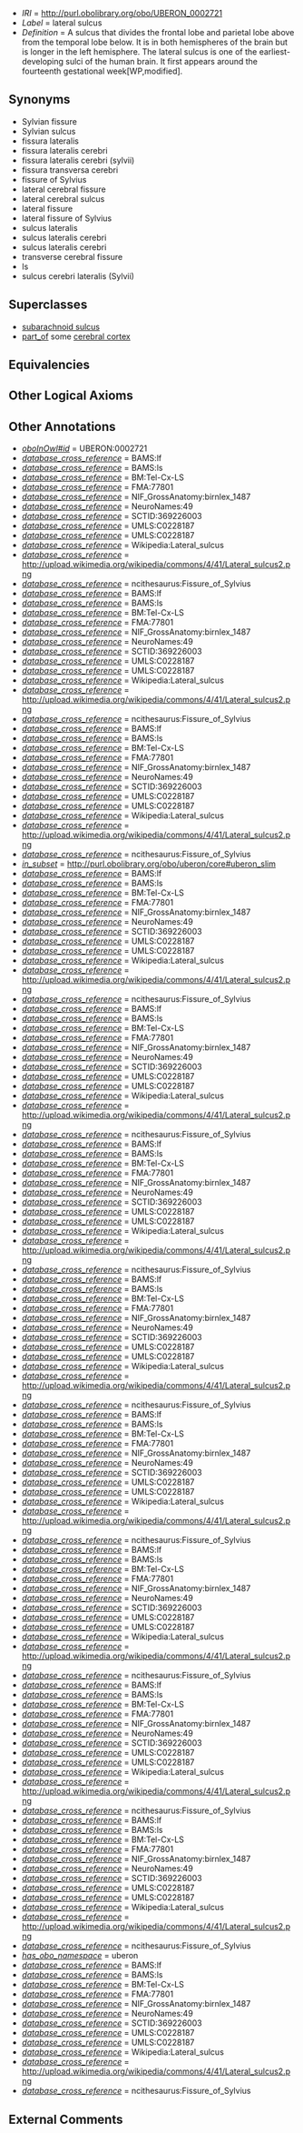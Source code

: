  * *IRI* = http://purl.obolibrary.org/obo/UBERON_0002721
 * *Label* = lateral sulcus
 * *Definition* = A sulcus that divides the frontal lobe and parietal lobe above from the temporal lobe below. It is in both hemispheres of the brain but is longer in the left hemisphere. The lateral sulcus is one of the earliest-developing sulci of the human brain. It first appears around the fourteenth gestational week[WP,modified].

## Synonyms

 * Sylvian fissure
 * Sylvian sulcus
 * fissura lateralis
 * fissura lateralis cerebri
 * fissura lateralis cerebri (sylvii)
 * fissura transversa cerebri
 * fissure of Sylvius
 * lateral cerebral fissure
 * lateral cerebral sulcus
 * lateral fissure
 * lateral fissure of Sylvius
 * sulcus lateralis
 * sulcus lateralis cerebri
 * sulcus lateralis cerebri
 * transverse cerebral fissure
 * ls
 * sulcus cerebri lateralis (Sylvii)

## Superclasses

 * [subarachnoid sulcus](../../UBERON/34/UBERON_0008334.md)
 * [part_of](../../BFO/50/BFO_0000050.md) some [cerebral cortex](../../UBERON/56/UBERON_0000956.md)

## Equivalencies


## Other Logical Axioms


## Other Annotations

 * *[oboInOwl#id](../../id/oboInOwl#id.md)* = UBERON:0002721
 * *[database_cross_reference](../../ef/oboInOwl#hasDbXref.md)* = BAMS:lf
 * *[database_cross_reference](../../ef/oboInOwl#hasDbXref.md)* = BAMS:ls
 * *[database_cross_reference](../../ef/oboInOwl#hasDbXref.md)* = BM:Tel-Cx-LS
 * *[database_cross_reference](../../ef/oboInOwl#hasDbXref.md)* = FMA:77801
 * *[database_cross_reference](../../ef/oboInOwl#hasDbXref.md)* = NIF_GrossAnatomy:birnlex_1487
 * *[database_cross_reference](../../ef/oboInOwl#hasDbXref.md)* = NeuroNames:49
 * *[database_cross_reference](../../ef/oboInOwl#hasDbXref.md)* = SCTID:369226003
 * *[database_cross_reference](../../ef/oboInOwl#hasDbXref.md)* = UMLS:C0228187
 * *[database_cross_reference](../../ef/oboInOwl#hasDbXref.md)* = UMLS:C0228187
 * *[database_cross_reference](../../ef/oboInOwl#hasDbXref.md)* = Wikipedia:Lateral_sulcus
 * *[database_cross_reference](../../ef/oboInOwl#hasDbXref.md)* = http://upload.wikimedia.org/wikipedia/commons/4/41/Lateral_sulcus2.png
 * *[database_cross_reference](../../ef/oboInOwl#hasDbXref.md)* = ncithesaurus:Fissure_of_Sylvius
 * *[database_cross_reference](../../ef/oboInOwl#hasDbXref.md)* = BAMS:lf
 * *[database_cross_reference](../../ef/oboInOwl#hasDbXref.md)* = BAMS:ls
 * *[database_cross_reference](../../ef/oboInOwl#hasDbXref.md)* = BM:Tel-Cx-LS
 * *[database_cross_reference](../../ef/oboInOwl#hasDbXref.md)* = FMA:77801
 * *[database_cross_reference](../../ef/oboInOwl#hasDbXref.md)* = NIF_GrossAnatomy:birnlex_1487
 * *[database_cross_reference](../../ef/oboInOwl#hasDbXref.md)* = NeuroNames:49
 * *[database_cross_reference](../../ef/oboInOwl#hasDbXref.md)* = SCTID:369226003
 * *[database_cross_reference](../../ef/oboInOwl#hasDbXref.md)* = UMLS:C0228187
 * *[database_cross_reference](../../ef/oboInOwl#hasDbXref.md)* = UMLS:C0228187
 * *[database_cross_reference](../../ef/oboInOwl#hasDbXref.md)* = Wikipedia:Lateral_sulcus
 * *[database_cross_reference](../../ef/oboInOwl#hasDbXref.md)* = http://upload.wikimedia.org/wikipedia/commons/4/41/Lateral_sulcus2.png
 * *[database_cross_reference](../../ef/oboInOwl#hasDbXref.md)* = ncithesaurus:Fissure_of_Sylvius
 * *[database_cross_reference](../../ef/oboInOwl#hasDbXref.md)* = BAMS:lf
 * *[database_cross_reference](../../ef/oboInOwl#hasDbXref.md)* = BAMS:ls
 * *[database_cross_reference](../../ef/oboInOwl#hasDbXref.md)* = BM:Tel-Cx-LS
 * *[database_cross_reference](../../ef/oboInOwl#hasDbXref.md)* = FMA:77801
 * *[database_cross_reference](../../ef/oboInOwl#hasDbXref.md)* = NIF_GrossAnatomy:birnlex_1487
 * *[database_cross_reference](../../ef/oboInOwl#hasDbXref.md)* = NeuroNames:49
 * *[database_cross_reference](../../ef/oboInOwl#hasDbXref.md)* = SCTID:369226003
 * *[database_cross_reference](../../ef/oboInOwl#hasDbXref.md)* = UMLS:C0228187
 * *[database_cross_reference](../../ef/oboInOwl#hasDbXref.md)* = UMLS:C0228187
 * *[database_cross_reference](../../ef/oboInOwl#hasDbXref.md)* = Wikipedia:Lateral_sulcus
 * *[database_cross_reference](../../ef/oboInOwl#hasDbXref.md)* = http://upload.wikimedia.org/wikipedia/commons/4/41/Lateral_sulcus2.png
 * *[database_cross_reference](../../ef/oboInOwl#hasDbXref.md)* = ncithesaurus:Fissure_of_Sylvius
 * *[in_subset](../../et/oboInOwl#inSubset.md)* = http://purl.obolibrary.org/obo/uberon/core#uberon_slim
 * *[database_cross_reference](../../ef/oboInOwl#hasDbXref.md)* = BAMS:lf
 * *[database_cross_reference](../../ef/oboInOwl#hasDbXref.md)* = BAMS:ls
 * *[database_cross_reference](../../ef/oboInOwl#hasDbXref.md)* = BM:Tel-Cx-LS
 * *[database_cross_reference](../../ef/oboInOwl#hasDbXref.md)* = FMA:77801
 * *[database_cross_reference](../../ef/oboInOwl#hasDbXref.md)* = NIF_GrossAnatomy:birnlex_1487
 * *[database_cross_reference](../../ef/oboInOwl#hasDbXref.md)* = NeuroNames:49
 * *[database_cross_reference](../../ef/oboInOwl#hasDbXref.md)* = SCTID:369226003
 * *[database_cross_reference](../../ef/oboInOwl#hasDbXref.md)* = UMLS:C0228187
 * *[database_cross_reference](../../ef/oboInOwl#hasDbXref.md)* = UMLS:C0228187
 * *[database_cross_reference](../../ef/oboInOwl#hasDbXref.md)* = Wikipedia:Lateral_sulcus
 * *[database_cross_reference](../../ef/oboInOwl#hasDbXref.md)* = http://upload.wikimedia.org/wikipedia/commons/4/41/Lateral_sulcus2.png
 * *[database_cross_reference](../../ef/oboInOwl#hasDbXref.md)* = ncithesaurus:Fissure_of_Sylvius
 * *[database_cross_reference](../../ef/oboInOwl#hasDbXref.md)* = BAMS:lf
 * *[database_cross_reference](../../ef/oboInOwl#hasDbXref.md)* = BAMS:ls
 * *[database_cross_reference](../../ef/oboInOwl#hasDbXref.md)* = BM:Tel-Cx-LS
 * *[database_cross_reference](../../ef/oboInOwl#hasDbXref.md)* = FMA:77801
 * *[database_cross_reference](../../ef/oboInOwl#hasDbXref.md)* = NIF_GrossAnatomy:birnlex_1487
 * *[database_cross_reference](../../ef/oboInOwl#hasDbXref.md)* = NeuroNames:49
 * *[database_cross_reference](../../ef/oboInOwl#hasDbXref.md)* = SCTID:369226003
 * *[database_cross_reference](../../ef/oboInOwl#hasDbXref.md)* = UMLS:C0228187
 * *[database_cross_reference](../../ef/oboInOwl#hasDbXref.md)* = UMLS:C0228187
 * *[database_cross_reference](../../ef/oboInOwl#hasDbXref.md)* = Wikipedia:Lateral_sulcus
 * *[database_cross_reference](../../ef/oboInOwl#hasDbXref.md)* = http://upload.wikimedia.org/wikipedia/commons/4/41/Lateral_sulcus2.png
 * *[database_cross_reference](../../ef/oboInOwl#hasDbXref.md)* = ncithesaurus:Fissure_of_Sylvius
 * *[database_cross_reference](../../ef/oboInOwl#hasDbXref.md)* = BAMS:lf
 * *[database_cross_reference](../../ef/oboInOwl#hasDbXref.md)* = BAMS:ls
 * *[database_cross_reference](../../ef/oboInOwl#hasDbXref.md)* = BM:Tel-Cx-LS
 * *[database_cross_reference](../../ef/oboInOwl#hasDbXref.md)* = FMA:77801
 * *[database_cross_reference](../../ef/oboInOwl#hasDbXref.md)* = NIF_GrossAnatomy:birnlex_1487
 * *[database_cross_reference](../../ef/oboInOwl#hasDbXref.md)* = NeuroNames:49
 * *[database_cross_reference](../../ef/oboInOwl#hasDbXref.md)* = SCTID:369226003
 * *[database_cross_reference](../../ef/oboInOwl#hasDbXref.md)* = UMLS:C0228187
 * *[database_cross_reference](../../ef/oboInOwl#hasDbXref.md)* = UMLS:C0228187
 * *[database_cross_reference](../../ef/oboInOwl#hasDbXref.md)* = Wikipedia:Lateral_sulcus
 * *[database_cross_reference](../../ef/oboInOwl#hasDbXref.md)* = http://upload.wikimedia.org/wikipedia/commons/4/41/Lateral_sulcus2.png
 * *[database_cross_reference](../../ef/oboInOwl#hasDbXref.md)* = ncithesaurus:Fissure_of_Sylvius
 * *[database_cross_reference](../../ef/oboInOwl#hasDbXref.md)* = BAMS:lf
 * *[database_cross_reference](../../ef/oboInOwl#hasDbXref.md)* = BAMS:ls
 * *[database_cross_reference](../../ef/oboInOwl#hasDbXref.md)* = BM:Tel-Cx-LS
 * *[database_cross_reference](../../ef/oboInOwl#hasDbXref.md)* = FMA:77801
 * *[database_cross_reference](../../ef/oboInOwl#hasDbXref.md)* = NIF_GrossAnatomy:birnlex_1487
 * *[database_cross_reference](../../ef/oboInOwl#hasDbXref.md)* = NeuroNames:49
 * *[database_cross_reference](../../ef/oboInOwl#hasDbXref.md)* = SCTID:369226003
 * *[database_cross_reference](../../ef/oboInOwl#hasDbXref.md)* = UMLS:C0228187
 * *[database_cross_reference](../../ef/oboInOwl#hasDbXref.md)* = UMLS:C0228187
 * *[database_cross_reference](../../ef/oboInOwl#hasDbXref.md)* = Wikipedia:Lateral_sulcus
 * *[database_cross_reference](../../ef/oboInOwl#hasDbXref.md)* = http://upload.wikimedia.org/wikipedia/commons/4/41/Lateral_sulcus2.png
 * *[database_cross_reference](../../ef/oboInOwl#hasDbXref.md)* = ncithesaurus:Fissure_of_Sylvius
 * *[database_cross_reference](../../ef/oboInOwl#hasDbXref.md)* = BAMS:lf
 * *[database_cross_reference](../../ef/oboInOwl#hasDbXref.md)* = BAMS:ls
 * *[database_cross_reference](../../ef/oboInOwl#hasDbXref.md)* = BM:Tel-Cx-LS
 * *[database_cross_reference](../../ef/oboInOwl#hasDbXref.md)* = FMA:77801
 * *[database_cross_reference](../../ef/oboInOwl#hasDbXref.md)* = NIF_GrossAnatomy:birnlex_1487
 * *[database_cross_reference](../../ef/oboInOwl#hasDbXref.md)* = NeuroNames:49
 * *[database_cross_reference](../../ef/oboInOwl#hasDbXref.md)* = SCTID:369226003
 * *[database_cross_reference](../../ef/oboInOwl#hasDbXref.md)* = UMLS:C0228187
 * *[database_cross_reference](../../ef/oboInOwl#hasDbXref.md)* = UMLS:C0228187
 * *[database_cross_reference](../../ef/oboInOwl#hasDbXref.md)* = Wikipedia:Lateral_sulcus
 * *[database_cross_reference](../../ef/oboInOwl#hasDbXref.md)* = http://upload.wikimedia.org/wikipedia/commons/4/41/Lateral_sulcus2.png
 * *[database_cross_reference](../../ef/oboInOwl#hasDbXref.md)* = ncithesaurus:Fissure_of_Sylvius
 * *[database_cross_reference](../../ef/oboInOwl#hasDbXref.md)* = BAMS:lf
 * *[database_cross_reference](../../ef/oboInOwl#hasDbXref.md)* = BAMS:ls
 * *[database_cross_reference](../../ef/oboInOwl#hasDbXref.md)* = BM:Tel-Cx-LS
 * *[database_cross_reference](../../ef/oboInOwl#hasDbXref.md)* = FMA:77801
 * *[database_cross_reference](../../ef/oboInOwl#hasDbXref.md)* = NIF_GrossAnatomy:birnlex_1487
 * *[database_cross_reference](../../ef/oboInOwl#hasDbXref.md)* = NeuroNames:49
 * *[database_cross_reference](../../ef/oboInOwl#hasDbXref.md)* = SCTID:369226003
 * *[database_cross_reference](../../ef/oboInOwl#hasDbXref.md)* = UMLS:C0228187
 * *[database_cross_reference](../../ef/oboInOwl#hasDbXref.md)* = UMLS:C0228187
 * *[database_cross_reference](../../ef/oboInOwl#hasDbXref.md)* = Wikipedia:Lateral_sulcus
 * *[database_cross_reference](../../ef/oboInOwl#hasDbXref.md)* = http://upload.wikimedia.org/wikipedia/commons/4/41/Lateral_sulcus2.png
 * *[database_cross_reference](../../ef/oboInOwl#hasDbXref.md)* = ncithesaurus:Fissure_of_Sylvius
 * *[database_cross_reference](../../ef/oboInOwl#hasDbXref.md)* = BAMS:lf
 * *[database_cross_reference](../../ef/oboInOwl#hasDbXref.md)* = BAMS:ls
 * *[database_cross_reference](../../ef/oboInOwl#hasDbXref.md)* = BM:Tel-Cx-LS
 * *[database_cross_reference](../../ef/oboInOwl#hasDbXref.md)* = FMA:77801
 * *[database_cross_reference](../../ef/oboInOwl#hasDbXref.md)* = NIF_GrossAnatomy:birnlex_1487
 * *[database_cross_reference](../../ef/oboInOwl#hasDbXref.md)* = NeuroNames:49
 * *[database_cross_reference](../../ef/oboInOwl#hasDbXref.md)* = SCTID:369226003
 * *[database_cross_reference](../../ef/oboInOwl#hasDbXref.md)* = UMLS:C0228187
 * *[database_cross_reference](../../ef/oboInOwl#hasDbXref.md)* = UMLS:C0228187
 * *[database_cross_reference](../../ef/oboInOwl#hasDbXref.md)* = Wikipedia:Lateral_sulcus
 * *[database_cross_reference](../../ef/oboInOwl#hasDbXref.md)* = http://upload.wikimedia.org/wikipedia/commons/4/41/Lateral_sulcus2.png
 * *[database_cross_reference](../../ef/oboInOwl#hasDbXref.md)* = ncithesaurus:Fissure_of_Sylvius
 * *[database_cross_reference](../../ef/oboInOwl#hasDbXref.md)* = BAMS:lf
 * *[database_cross_reference](../../ef/oboInOwl#hasDbXref.md)* = BAMS:ls
 * *[database_cross_reference](../../ef/oboInOwl#hasDbXref.md)* = BM:Tel-Cx-LS
 * *[database_cross_reference](../../ef/oboInOwl#hasDbXref.md)* = FMA:77801
 * *[database_cross_reference](../../ef/oboInOwl#hasDbXref.md)* = NIF_GrossAnatomy:birnlex_1487
 * *[database_cross_reference](../../ef/oboInOwl#hasDbXref.md)* = NeuroNames:49
 * *[database_cross_reference](../../ef/oboInOwl#hasDbXref.md)* = SCTID:369226003
 * *[database_cross_reference](../../ef/oboInOwl#hasDbXref.md)* = UMLS:C0228187
 * *[database_cross_reference](../../ef/oboInOwl#hasDbXref.md)* = UMLS:C0228187
 * *[database_cross_reference](../../ef/oboInOwl#hasDbXref.md)* = Wikipedia:Lateral_sulcus
 * *[database_cross_reference](../../ef/oboInOwl#hasDbXref.md)* = http://upload.wikimedia.org/wikipedia/commons/4/41/Lateral_sulcus2.png
 * *[database_cross_reference](../../ef/oboInOwl#hasDbXref.md)* = ncithesaurus:Fissure_of_Sylvius
 * *[has_obo_namespace](../../ce/oboInOwl#hasOBONamespace.md)* = uberon
 * *[database_cross_reference](../../ef/oboInOwl#hasDbXref.md)* = BAMS:lf
 * *[database_cross_reference](../../ef/oboInOwl#hasDbXref.md)* = BAMS:ls
 * *[database_cross_reference](../../ef/oboInOwl#hasDbXref.md)* = BM:Tel-Cx-LS
 * *[database_cross_reference](../../ef/oboInOwl#hasDbXref.md)* = FMA:77801
 * *[database_cross_reference](../../ef/oboInOwl#hasDbXref.md)* = NIF_GrossAnatomy:birnlex_1487
 * *[database_cross_reference](../../ef/oboInOwl#hasDbXref.md)* = NeuroNames:49
 * *[database_cross_reference](../../ef/oboInOwl#hasDbXref.md)* = SCTID:369226003
 * *[database_cross_reference](../../ef/oboInOwl#hasDbXref.md)* = UMLS:C0228187
 * *[database_cross_reference](../../ef/oboInOwl#hasDbXref.md)* = UMLS:C0228187
 * *[database_cross_reference](../../ef/oboInOwl#hasDbXref.md)* = Wikipedia:Lateral_sulcus
 * *[database_cross_reference](../../ef/oboInOwl#hasDbXref.md)* = http://upload.wikimedia.org/wikipedia/commons/4/41/Lateral_sulcus2.png
 * *[database_cross_reference](../../ef/oboInOwl#hasDbXref.md)* = ncithesaurus:Fissure_of_Sylvius

## External Comments

